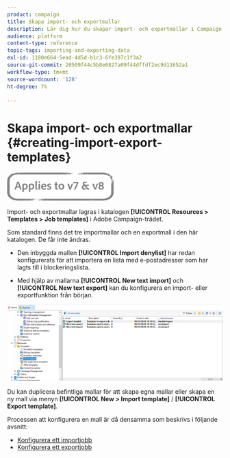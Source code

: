 ```yaml
---
product: campaign
title: Skapa import- och exportmallar
description: Lär dig hur du skapar import- och exportmallar i Campaign Classic.
audience: platform
content-type: reference
topic-tags: importing-and-exporting-data
exl-id: 1180e664-5ead-4d5d-b1c3-6fe397c1f3a2
source-git-commit: 20509f44c5b8e0827a09f44dffdf2ec9d11652a1
workflow-type: tm+mt
source-wordcount: '128'
ht-degree: 7%

---
```


# Skapa import- och exportmallar {#creating-import-export-templates}

![](../../assets/common.svg)

Import- och exportmallar lagras i katalogen **[!UICONTROL Resources > Templates > Job templates]** i Adobe Campaign-trädet.

Som standard finns det tre importmallar och en exportmall i den här katalogen. De får inte ändras.

* Den inbyggda mallen **[!UICONTROL Import denylist]** har redan konfigurerats för att importera en lista med e-postadresser som har lagts till i blockeringslista.

* Med hjälp av mallarna **[!UICONTROL New text import]** och **[!UICONTROL New text export]** kan du konfigurera en import- eller exportfunktion från början.

![](assets/s_ncs_user_export_wizard_template_create.png)

Du kan duplicera befintliga mallar för att skapa egna mallar eller skapa en ny mall via menyn **[!UICONTROL New > Import template]** / **[!UICONTROL Export template]**.

Processen att konfigurera en mall är då densamma som beskrivs i följande avsnitt:

* [Konfigurera ett importjobb](../../platform/using/executing-import-jobs.md)
* [Konfigurera ett exportjobb](../../platform/using/executing-export-jobs.md)
